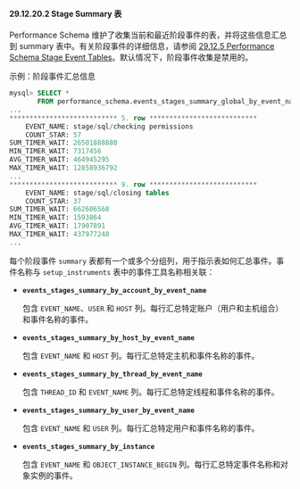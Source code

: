 #### 29.12.20.2 Stage Summary 表

Performance Schema 维护了收集当前和最近阶段事件的表，并将这些信息汇总到 summary 表中。有关阶段事件的详细信息，请参阅 [29.12.5 Performance Schema Stage Event Tables](#performance-schema-stage-event-tables)。默认情况下，阶段事件收集是禁用的。

示例：阶段事件汇总信息

```sql
mysql> SELECT *
       FROM performance_schema.events_stages_summary_global_by_event_name\G
...
*************************** 5. row ***************************
    EVENT_NAME: stage/sql/checking permissions
    COUNT_STAR: 57
SUM_TIMER_WAIT: 26501888880
MIN_TIMER_WAIT: 7317456
AVG_TIMER_WAIT: 464945295
MAX_TIMER_WAIT: 12858936792
...
*************************** 9. row ***************************
    EVENT_NAME: stage/sql/closing tables
    COUNT_STAR: 37
SUM_TIMER_WAIT: 662606568
MIN_TIMER_WAIT: 1593864
AVG_TIMER_WAIT: 17907891
MAX_TIMER_WAIT: 437977248
...
```

每个阶段事件 `summary` 表都有一个或多个分组列，用于指示表如何汇总事件。事件名称与 `setup_instruments` 表中的事件工具名称相关联：

- **`events_stages_summary_by_account_by_event_name`**

  包含 `EVENT_NAME`、`USER` 和 `HOST` 列。每行汇总特定账户（用户和主机组合）和事件名称的事件。

- **`events_stages_summary_by_host_by_event_name`**

  包含 `EVENT_NAME` 和 `HOST` 列。每行汇总特定主机和事件名称的事件。

- **`events_stages_summary_by_thread_by_event_name`**

  包含 `THREAD_ID` 和 `EVENT_NAME` 列。每行汇总特定线程和事件名称的事件。

- **`events_stages_summary_by_user_by_event_name`**

  包含 `EVENT_NAME` 和 `USER` 列。每行汇总特定用户和事件名称的事件。

- **`events_stages_summary_by_instance`**

  包含 `EVENT_NAME` 和 `OBJECT_INSTANCE_BEGIN` 列。每行汇总特定事件名称和对象实例的事件。
